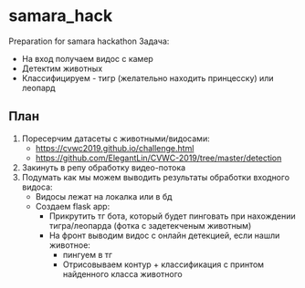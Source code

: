 # samara_hack
Preparation for samara hackathon
Задача:
- На вход получаем видос с камер
- Детектим животных
- Классифицируем - тигр (желательно находить принцесску) или леопард 

## План 
1. Поресерчим датасеты с животными/видосами: 
    - https://cvwc2019.github.io/challenge.html 
    - https://github.com/ElegantLin/CVWC-2019/tree/master/detection
3. Закинуть в репу обработку видео-потока 
4. Подумать как мы можем выводить результаты обработки входного видоса:
    - Видосы лежат на локалка или в бд
    - Создаем flask app:
      - Прикрутить тг бота, который будет пинговать при нахождении тигра/леопарда (фотка с задетекченым животным)
      - На фронт выводим видос с онлайн детекцией, если нашли животное:
        - пингуем в тг
        - Отрисовываем контур + классификация с принтом найденного класса животного 
